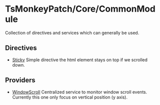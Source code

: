 # TsMonkeyPatch/Core/CommonModule
Collection of directives and services which can generally be used.

## Directives

- [Sticky](https://github.com/TsMonkeyPatch/framwork/tree/master/projects/core/common/docs/sticky.md)
Simple directive the html element stays on top if we scrolled down.

## Providers

- [WindowScroll](https://github.com/TsMonkeyPatch/framwork/tree/master/projects/core/common/docs/window-scroll.md)
Centralized service to monitor window scroll events. Currently this one only focus on vertical position (y axis).

